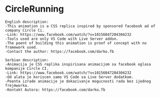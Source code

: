 # CircleRunning

    English description:
    -This animation is a CSS replica inspired by sponsored facebook ad of company Circle Ci.
    -Link: https://www.facebook.com/watch/?v=10156047204304232
    -Tools used are only VS Code with Live Server addon.
    -The poent of building this animation is proof of concept with no framework used.
    -Contact the author: https://facebook.com/darko.fb
    
    Serbian description:
    -Animacija je CSS replika inspirisana animacijom sa facebook oglasa kompanije Circle CI.
    -Link: https://www.facebook.com/watch/?v=10156047204304232
    -Od alata je koriscen samo VS Code sa Live Server dodatkom.
    -Poenta izrade animacije je dokazivanje mogucnosti rada bez ijednog frejmworka.
    -Kontakt Autora: https://facebook.com/darko.fb
